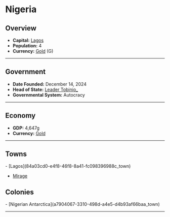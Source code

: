 <!--UNDEDITED FILE, remove this entire line if this file has been edited!-->
# <!--NAME-->Nigeria<!--NAME-->

## Overview

- **Capital:** <!--CAPITAL_LINK-->[Lagos](84a03cd0-e4f8-46f8-8a41-fc098396988c_town)<!--CAPITAL_LINK-->
- **Population:** <!--POPULATION-->4<!--POPULATION-->
- **Currency:** <!--CURRENCY_LINK-->[Gold](Gold_currency)<!--CURRENCY_LINK--> (<!--CURRENCY_ABV-->G<!--CURRENCY_ABV-->)

---

## Government

- **Date Founded:** <!--FOUNDED-->December 14, 2024<!--FOUNDED-->
- **Head of State:** <!--LEADER_TITLE_LINK-->[Leader Tobinio_](Tobinio__user)<!--LEADER_TITLE_LINK-->
- **Governmental System:** <!--GOVERNMENT-->Autocracy<!--GOVERNMENT-->

---

## Economy

- **GDP:** <!--GDP-->4,647g<!--GDP-->
- **Currency:** <!--CURRENCY_LINK-->[Gold](Gold_currency)<!--CURRENCY_LINK-->

---

## Towns

<!--TOWNS-->- [Lagos](84a03cd0-e4f8-46f8-8a41-fc098396988c_town)
- [Mirage](54c60d40-9796-40d6-baa6-c73ae24473aa_town)<!--TOWNS-->

## Colonies

<!--COLONIES-->- [Nigerian Antarctica](a7904067-3310-498d-a4e5-d4b93af66baa_town)<!--COLONIES-->

---